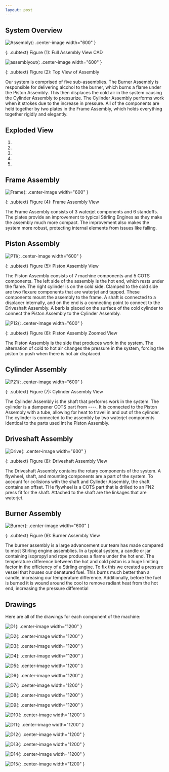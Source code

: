```yaml
---
layout: post
---
```

## System Overview
 ![Assembly](https://eliaswheatfall.github.io/StirlingEngineOne/assets/fullassembly.png){: .center-image width="600" }

{: .subtext}
Figure (1): Full Assembly View CAD
 
![assemblyout](https://eliaswheatfall.github.io/StirlingEngineOne/assets/topview.png){: .center-image width="600" }

{: .subtext}
Figure (2): Top View of Assembly

Our system is comprised of five sub-assemblies. The Burner Assembly is responsible for delivering alcohol to the burner, which burns a flame under the Piston Assembly. This then displaces the cold air in the system causing the Cylinder Assembly to pressurize. The Cylinder Assembly performs work when it strokes due to the increase in pressure. All of the components are held together by two plates in the Frame Assembly, which holds everything together rigidly and elegantly. 

## Exploded View 

1)
2)
3)
4)
5)

## Frame Assembly
![Frame](https://eliaswheatfall.github.io/StirlingEngineOne/assets/frame.png){: .center-image width="600" }

{: .subtext}
Figure (4): Frame Assembly View

The Frame Assembly consists of 3 waterjet components and 6 standoffs. The plates provide an improvement to typical Stirling Engines as they make the assembly much more compact. The improvement also makes the system more robust, protecting internal elements from issues like falling.


## Piston Assembly

![P11](https://eliaswheatfall.github.io/StirlingEngineOne/assets/pistonone.png){: .center-image width="600" }

{: .subtext}
Figure (5): Piston Assembly View

The Piston Assembly consists of 7 machine components and 5 COTS components. The left side of the assembly is the hot end, which rests under the flame. The right cylinder is on the cold side. Clamped to the cold side are two flexure components that are waterjet and tapped. These components mount the assembly to the frame. A shaft is connected to a displacer internally, and on the end is a connecting point to connect to the Driveshaft Assembly. A barb is placed on the surface of the cold cylinder to connect the Piston Assembly to the Cylinder Assembly.

![P12](https://eliaswheatfall.github.io/StirlingEngineOne/assets/coldhotzoom.png){: .center-image width="600" }

{: .subtext}
Figure (6): Piston Assembly Zoomed View

The Piston Assembly is the side that produces work in the system. The alternation of cold to hot air changes the pressure in the system, forcing the piston to push when there is hot air displaced. 

## Cylinder Assembly

![P21](https://eliaswheatfall.github.io/StirlingEngineOne/assets/pistontwo.png){: .center-image width="600" }

{: .subtext}
Figure (7): Cylinder Assembly View

The Cylinder Assembly is the shaft that performs work in the system. The cylinder is a dampener COTS part from ----. It is connected to the Piston Assembly with a tube, allowing for heat to travel in and out of the cylinder. The cylinder is connected to the assembly by two waterjet components identical to the parts used int he Piston Assembly.

## Driveshaft Assembly
![Drive](https://eliaswheatfall.github.io/StirlingEngineOne/assets/flywheel.png){: .center-image width="600" }

{: .subtext}
Figure (8): Driveshaft Assembly View

The Driveshaft Assembly contains the rotary components of the system. A flywheel, shaft, and mounting components are a part of the system. To account for collisions with the shaft and Cylinder Assembly, the shaft contains an offset. THe flywheel is a COTS part that is drilled to an FN2 press fit for the shaft. Attached to the shaft are the linkages that are waterjet.

## Burner Assembly

![Burner](https://eliaswheatfall.github.io/StirlingEngineOne/assets/gascan.png){: .center-image width="600" }

{: .subtext}
Figure (9): Burner Assembly View

The burner assembly is a large advancement our team has made compared to most Stirling engine assemblies. In a typical system, a candle or jar containing isopropyl and rope produces a flame under the hot end. The temperature difference between the hot and cold piston is a huge limiting factor in the efficiency of a Stirling engine. To fix this we created a pressure vessel that houses our denatured  fuel. This burns much better than a candle, increasing our temperature difference. Additionally, before the fuel is burned it is wound around the cool to remove radiant heat from the hot end, increasing the pressure differential

## Drawings

Here are all of the drawings for each component of the machine: 

![D1](https://eliaswheatfall.github.io/StirlingEngineOne/assets/Pl-01.PNG){: .center-image width="1200" }

![D2](https://eliaswheatfall.github.io/StirlingEngineOne/assets/CL-03.PNG){: .center-image width="1200" }

![D3](https://eliaswheatfall.github.io/StirlingEngineOne/assets/clock_cage_plate_back.PNG){: .center-image width="1200" }

![D4](https://eliaswheatfall.github.io/StirlingEngineOne/assets/clock_cage_plate_front.PNG){: .center-image width="1200" }

![D5](https://eliaswheatfall.github.io/StirlingEngineOne/assets/cold_cylinder.PNG){: .center-image width="1200" }

![D6](https://eliaswheatfall.github.io/StirlingEngineOne/assets/CY-06.PNG){: .center-image width="1200" }

![D7](https://eliaswheatfall.github.io/StirlingEngineOne/assets/displacer.PNG){: .center-image width="1200" }

![D8](https://eliaswheatfall.github.io/StirlingEngineOne/assets/displacer_shaft.PNG){: .center-image width="1200" }

![D9](https://eliaswheatfall.github.io/StirlingEngineOne/assets/dr-02.PNG){: .center-image width="1200" }

![D10](https://eliaswheatfall.github.io/StirlingEngineOne/assets/dr-03.PNG){: .center-image width="1200" }

![D11](https://eliaswheatfall.github.io/StirlingEngineOne/assets/fly_wheel.PNG){: .center-image width="1200" }

![D12](https://eliaswheatfall.github.io/StirlingEngineOne/assets/hot_cylinder.PNG){: .center-image width="1200" }

![D13](https://eliaswheatfall.github.io/StirlingEngineOne/assets/link_adapter.PNG){: .center-image width="1200" }

![D14](https://eliaswheatfall.github.io/StirlingEngineOne/assets/nozzle_clamp.PNG){: .center-image width="1200" }

![D15](https://eliaswheatfall.github.io/StirlingEngineOne/assets/nozzle_holder.PNG){: .center-image width="1200" }


